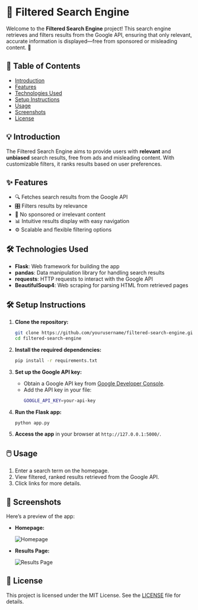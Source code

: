 # 🚀 **Filtered Search Engine**

Welcome to the **Filtered Search Engine** project! This search engine retrieves and filters results from the Google API, ensuring that only relevant, accurate information is displayed—free from sponsored or misleading content. 🎯

## 📑 **Table of Contents**
- [Introduction](#introduction)
- [Features](#features)
- [Technologies Used](#technologies-used)
- [Setup Instructions](#setup-instructions)
- [Usage](#usage)
- [Screenshots](#screenshots)
- [License](#license)

## 💡 **Introduction**

The Filtered Search Engine aims to provide users with **relevant** and **unbiased** search results, free from ads and misleading content. With customizable filters, it ranks results based on user preferences.

## ✨ **Features**
- 🔍 Fetches search results from the Google API
- 🎛️ Filters results by relevance
- 🚫 No sponsored or irrelevant content
- 📊 Intuitive results display with easy navigation
- ⚙️ Scalable and flexible filtering options

## 🛠 **Technologies Used**
- **Flask**: Web framework for building the app
- **pandas**: Data manipulation library for handling search results
- **requests**: HTTP requests to interact with the Google API
- **BeautifulSoup4**: Web scraping for parsing HTML from retrieved pages

## 🛠️ **Setup Instructions**

1. **Clone the repository:**
   ```bash
   git clone https://github.com/yourusername/filtered-search-engine.git
   cd filtered-search-engine
   ```

2. **Install the required dependencies:**
   ```bash
   pip install -r requirements.txt
   ```

3. **Set up the Google API key:**
   - Obtain a Google API key from [Google Developer Console](https://console.developers.google.com/).
   - Add the API key in your file:
     ```bash
     GOOGLE_API_KEY=your-api-key
     ```

4. **Run the Flask app:**
   ```bash
   python app.py
   ```

5. **Access the app** in your browser at `http://127.0.0.1:5000/`.

## 🖱️ **Usage**

1. Enter a search term on the homepage.
2. View filtered, ranked results retrieved from the Google API.
3. Click links for more details.

## 📸 **Screenshots**

Here’s a preview of the app:

- **Homepage:**
  
  ![Homepage](images/homepage.png)

- **Results Page:**

  ![Results Page](images/results_page.png)

## 📄 **License**
This project is licensed under the MIT License. See the [LICENSE](LICENSE) file for details.
